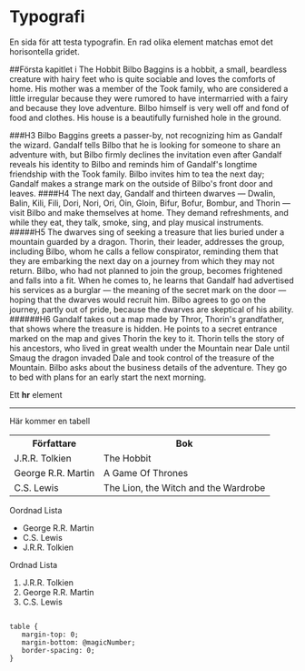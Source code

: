 Typografi
==========
En sida för att testa typografin.
En rad olika element matchas emot det horisontella gridet.

##Första kapitlet i The Hobbit
Bilbo Baggins is a hobbit, a small, beardless creature with hairy feet who is quite sociable and loves the comforts of home. His mother was a member of the Took family, who are considered a little irregular because they were rumored to have intermarried with a fairy and because they love adventure. Bilbo himself is very well off and fond of food and clothes. His house is a beautifully furnished hole in the ground.


###H3
Bilbo Baggins greets a passer-by, not recognizing him as Gandalf the wizard. Gandalf tells Bilbo that he is looking for someone to share an adventure with, but Bilbo firmly declines the invitation even after Gandalf reveals his identity to Bilbo and reminds him of Gandalf's longtime friendship with the Took family. Bilbo invites him to tea the next day; Gandalf makes a strange mark on the outside of Bilbo's front door and leaves.
####H4
The next day, Gandalf and thirteen dwarves — Dwalin, Balin, Kili, Fili, Dori, Nori, Ori, Oin, Gloin, Bifur, Bofur, Bombur, and Thorin — visit Bilbo and make themselves at home. They demand refreshments, and while they eat, they talk, smoke, sing, and play musical instruments.
#####H5
The dwarves sing of seeking a treasure that lies buried under a mountain guarded by a dragon. Thorin, their leader, addresses the group, including Bilbo, whom he calls a fellow conspirator, reminding them that they are embarking the next day on a journey from which they may not return. Bilbo, who had not planned to join the group, becomes frightened and falls into a fit. When he comes to, he learns that Gandalf had advertised his services as a burglar — the meaning of the secret mark on the door — hoping that the dwarves would recruit him. Bilbo agrees to go on the journey, partly out of pride, because the dwarves are skeptical of his ability.
######H6
Gandalf takes out a map made by Thror, Thorin's grandfather, that shows where the treasure is hidden. He points to a secret entrance marked on the map and gives Thorin the key to it. Thorin tells the story of his ancestors, who lived in great wealth under the Mountain near Dale until Smaug the dragon invaded Dale and took control of the treasure of the Mountain. Bilbo asks about the business details of the adventure. They go to bed with plans for an early start the next morning.


Ett <b>hr</b> element
<hr>

Här kommer en tabell
<table>
  <tr>
    <th>Författare</th>
    <th>Bok</th>
  </tr>
  <tr>
    <td>J.R.R. Tolkien</td>
    <td>The Hobbit</td>
  </tr>
  <tr>
    <td>George R.R. Martin</td>
    <td>A Game Of Thrones</td>
  </tr>
  <tr>
    <td>C.S. Lewis</td>
    <td>The Lion, the Witch and the Wardrobe</td>
  </tr>
</table>

Oordnad Lista
<ul>
    <li> George R.R. Martin </li>
    <li> C.S. Lewis </li>
    <li> J.R.R. Tolkien </li>
</ul>

Ordnad Lista
<ol>
    <li> J.R.R. Tolkien </li>
    <li> George R.R. Martin </li>
    <li> C.S. Lewis </li>
</ol>

<pre>
<code>
table {
   margin-top: 0;
   margin-bottom: @magicNumber;
   border-spacing: 0;
}
</code>
</pre>
